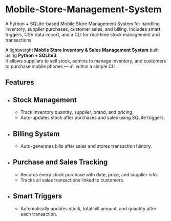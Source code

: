 # Mobile-Store-Management-System
A Python + SQLite-based Mobile Store Management System for handling inventory, supplier purchases, customer sales, and billing. Includes smart triggers, CSV data import, and a CLI for real-time stock management and transactions.

A lightweight **Mobile Store Inventory & Sales Management System** built using **Python + SQLite3**.  
It allows suppliers to sell stock, admins to manage inventory, and customers to purchase mobile phones — all within a simple CLI.



##  Features

- ## Stock Management
  - Track inventory quantity, supplier, brand, and pricing.
  - Auto-updates stock after purchases and sales using SQLite triggers.

- ## Billing System
  - Auto-generates bills after sales and stores transaction history.

- ## Purchase and Sales Tracking
  - Records every stock purchase with date, price, and supplier info.
  - Tracks all sales transactions linked to customers.

- ## Smart Triggers
  - Automatically updates stock, total bill amount, and quantity after each transaction.

